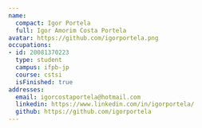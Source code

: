 ```yaml
---
name:
  compact: Igor Portela
  full: Igor Amorim Costa Portela
avatar: https://github.com/igorportela.png
occupations:
- id: 20081370223
  type: student
  campus: ifpb-jp
  course: cstsi
  isFinished: true
addresses:
  email: igorcostaportela@hotmail.com
  linkedin: https://www.linkedin.com/in/igorportela/
  github: https://github.com/igorportela
---
```

